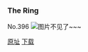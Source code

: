 ### The Ring
No.396
![图片不见了~~~](https://imgs.xkcd.com/comics/the_ring.png)

[原址](https://xkcd.com//396) [下载](https://imgs.xkcd.com/comics/the_ring.png)

